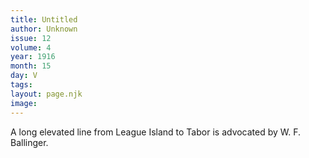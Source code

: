 ```yaml
---
title: Untitled
author: Unknown
issue: 12
volume: 4
year: 1916
month: 15
day: V
tags:
layout: page.njk
image:
---
```

A long elevated line from League Island to Tabor is advocated by W. F. Ballinger. 
